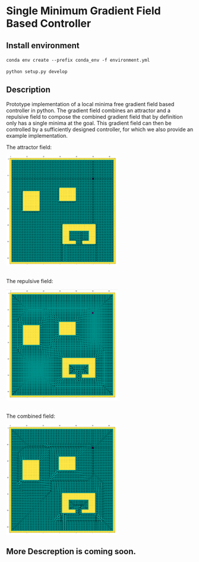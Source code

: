 # Single Minimum Gradient Field Based Controller

## Install environment
`conda env create --prefix conda_env -f environment.yml`

`python setup.py develop`


## Description

Prototype implementation of a local minima free gradient field based controller in python. The gradient field combines an attractor and a repulsive field to compose the combined gradient field that by definition only has a single minima at the goal. This gradient field can then be controlled by a sufficiently designed controller, for which we also provide an example implementation.

The attractor field:

<img src="fig/attractor.png" alt="Attractor Gradient Field" width="300"/>
<br/><br/>

The repulsive field:

<img src="fig/repulsive.png" alt="Repulsive Gradient Field" width="300"/>
<br/><br/>

The combined field:

<img src="fig/combined.png" alt="Combined Gradient Field" width="300"/>

## More Descreption is coming soon.
